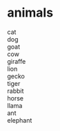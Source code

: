 # animals
cat  
dog  
goat  
cow  
giraffe  
lion  
gecko  
tiger  
rabbit  
horse  
llama  
ant  
elephant  
